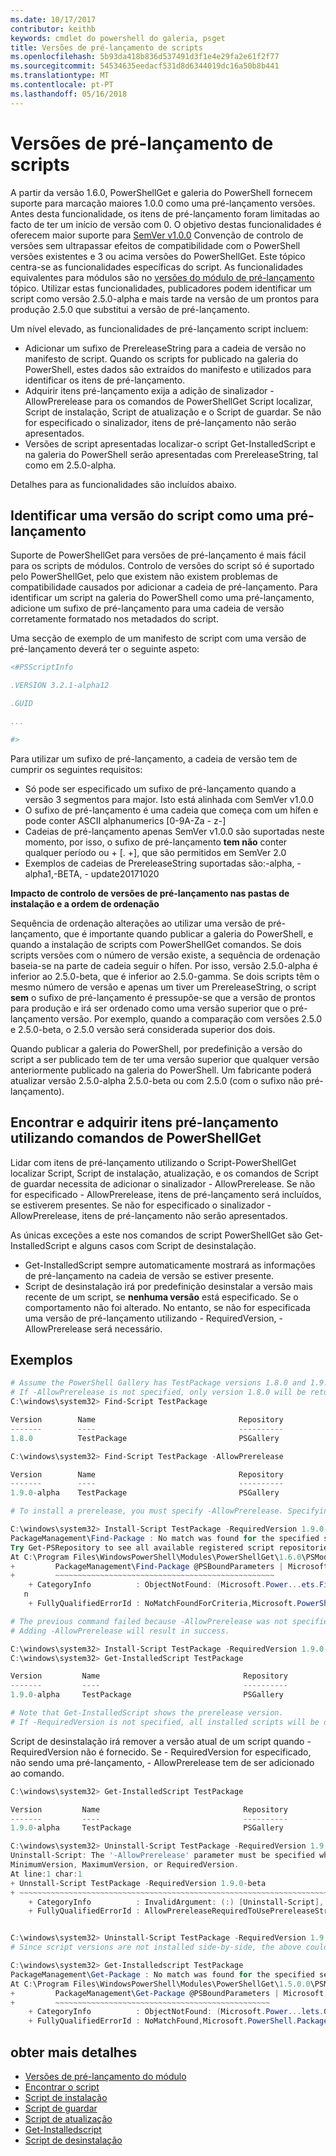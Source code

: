 ```yaml
---
ms.date: 10/17/2017
contributor: keithb
keywords: cmdlet do powershell do galeria, psget
title: Versões de pré-lançamento de scripts
ms.openlocfilehash: 5b93da418b836d537491d3f1e4e29fa2e61f2f77
ms.sourcegitcommit: 54534635eedacf531d8d6344019dc16a50b8b441
ms.translationtype: MT
ms.contentlocale: pt-PT
ms.lasthandoff: 05/16/2018
---
```

# <a name="prerelease-versions-of-scripts"></a>Versões de pré-lançamento de scripts

A partir da versão 1.6.0, PowerShellGet e galeria do PowerShell fornecem suporte para marcação maiores 1.0.0 como uma pré-lançamento versões. Antes desta funcionalidade, os itens de pré-lançamento foram limitadas ao facto de ter um início de versão com 0. O objetivo destas funcionalidades é oferecem maior suporte para [SemVer v1.0.0](http://semver.org/spec/v1.0.0.html) Convenção de controlo de versões sem ultrapassar efeitos de compatibilidade com o PowerShell versões existentes e 3 ou acima versões do PowerShellGet. Este tópico centra-se as funcionalidades específicas do script. As funcionalidades equivalentes para módulos são no [versões do módulo de pré-lançamento](module-prerelease-support.md) tópico. Utilizar estas funcionalidades, publicadores podem identificar um script como versão 2.5.0-alpha e mais tarde na versão de um prontos para produção 2.5.0 que substitui a versão de pré-lançamento.

Um nível elevado, as funcionalidades de pré-lançamento script incluem:

- Adicionar um sufixo de PrereleaseString para a cadeia de versão no manifesto de script. Quando os scripts for publicado na galeria do PowerShell, estes dados são extraídos do manifesto e utilizados para identificar os itens de pré-lançamento.
- Adquirir itens pré-lançamento exija a adição de sinalizador - AllowPrerelease para os comandos de PowerShellGet Script localizar, Script de instalação, Script de atualização e o Script de guardar. Se não for especificado o sinalizador, itens de pré-lançamento não serão apresentados.
- Versões de script apresentadas localizar-o script Get-InstalledScript e na galeria do PowerShell serão apresentadas com PrereleaseString, tal como em 2.5.0-alpha.

Detalhes para as funcionalidades são incluídos abaixo.

## <a name="identifying-a-script-version-as-a-prerelease"></a>Identificar uma versão do script como uma pré-lançamento

Suporte de PowerShellGet para versões de pré-lançamento é mais fácil para os scripts de módulos. Controlo de versões do script só é suportado pelo PowerShellGet, pelo que existem não existem problemas de compatibilidade causados por adicionar a cadeia de pré-lançamento. Para identificar um script na galeria do PowerShell como uma pré-lançamento, adicione um sufixo de pré-lançamento para uma cadeia de versão corretamente formatado nos metadados do script.

Uma secção de exemplo de um manifesto de script com uma versão de pré-lançamento deverá ter o seguinte aspeto:

```powershell
<#PSScriptInfo

.VERSION 3.2.1-alpha12

.GUID

...

#>

```

Para utilizar um sufixo de pré-lançamento, a cadeia de versão tem de cumprir os seguintes requisitos:

- Só pode ser especificado um sufixo de pré-lançamento quando a versão 3 segmentos para major.
  Isto está alinhada com SemVer v1.0.0
- O sufixo de pré-lançamento é uma cadeia que começa com um hífen e pode conter ASCII alphanumerics [0-9A-Za - z-]
- Cadeias de pré-lançamento apenas SemVer v1.0.0 são suportadas neste momento, por isso, o sufixo de pré-lançamento __tem não__ conter qualquer período ou + [. +], que são permitidos em SemVer 2.0
- Exemplos de cadeias de PrereleaseString suportadas são:-alpha, - alpha1,-BETA, - update20171020

__Impacto de controlo de versões de pré-lançamento nas pastas de instalação e a ordem de ordenação__

Sequência de ordenação alterações ao utilizar uma versão de pré-lançamento, que é importante quando publicar a galeria do PowerShell, e quando a instalação de scripts com PowerShellGet comandos. Se dois scripts versões com o número de versão existe, a sequência de ordenação baseia-se na parte de cadeia seguir o hífen. Por isso, versão 2.5.0-alpha é inferior ao 2.5.0-beta, que é inferior ao 2.5.0-gamma. Se dois scripts têm o mesmo número de versão e apenas um tiver um PrereleaseString, o script __sem__ o sufixo de pré-lançamento é pressupõe-se que a versão de prontos para produção e irá ser ordenado como uma versão superior que o pré-lançamento versão. Por exemplo, quando a comparação com versões 2.5.0 e 2.5.0-beta, o 2.5.0 versão será considerada superior dos dois.

Quando publicar a galeria do PowerShell, por predefinição a versão do script a ser publicado tem de ter uma versão superior que qualquer versão anteriormente publicado na galeria do PowerShell. Um fabricante poderá atualizar versão 2.5.0-alpha 2.5.0-beta ou com 2.5.0 (com o sufixo não pré-lançamento).

## <a name="finding-and-acquiring-prerelease-items-using-powershellget-commands"></a>Encontrar e adquirir itens pré-lançamento utilizando comandos de PowerShellGet

Lidar com itens de pré-lançamento utilizando o Script-PowerShellGet localizar Script, Script de instalação, atualização, e os comandos de Script de guardar necessita de adicionar o sinalizador - AllowPrerelease. Se não for especificado - AllowPrerelease, itens de pré-lançamento será incluídos, se estiverem presentes. Se não for especificado o sinalizador - AllowPrerelease, itens de pré-lançamento não serão apresentados.

As únicas exceções a este nos comandos de script PowerShellGet são Get-InstalledScript e alguns casos com Script de desinstalação.

- Get-InstalledScript sempre automaticamente mostrará as informações de pré-lançamento na cadeia de versão se estiver presente.
- Script de desinstalação irá por predefinição desinstalar a versão mais recente de um script, se __nenhuma versão__ está especificado. Se o comportamento não foi alterado. No entanto, se não for especificada uma versão de pré-lançamento utilizando - RequiredVersion, - AllowPrerelease será necessário.

## <a name="examples"></a>Exemplos

```powershell
# Assume the PowerShell Gallery has TestPackage versions 1.8.0 and 1.9.0-alpha.
# If -AllowPrerelease is not specified, only version 1.8.0 will be returned.
C:\windows\system32> Find-Script TestPackage

Version        Name                                Repository           Description
-------        ----                                ----------           -----------
1.8.0          TestPackage                         PSGallery            Package used to validate changes to the PowerShe...

C:\windows\system32> Find-Script TestPackage -AllowPrerelease

Version        Name                                Repository           Description
-------        ----                                ----------           -----------
1.9.0-alpha    TestPackage                         PSGallery            Package used to validate changes to PowerShe...

# To install a prerelease, you must specify -AllowPrerelease. Specifying a prerelease version string is not sufficient.

C:\windows\system32> Install-Script TestPackage -RequiredVersion 1.9.0-alpha
PackageManagement\Find-Package : No match was found for the specified search criteria and script name 'TestPackage'.
Try Get-PSRepository to see all available registered script repositories.
At C:\Program Files\WindowsPowerShell\Modules\PowerShellGet\1.6.0\PSModule.psm1:1455 char:3
+         PackageManagement\Find-Package @PSBoundParameters | Microsoft ...
+         ~~~~~~~~~~~~~~~~~~~~~~~~~~~~~~~~~~~~~~~~~~~~~~~~~
    + CategoryInfo          : ObjectNotFound: (Microsoft.Power...ets.FindPackage:FindPackage) [Find-Package], Exceptio
   n
    + FullyQualifiedErrorId : NoMatchFoundForCriteria,Microsoft.PowerShell.PackageManagement.Cmdlets.FindPackage

# The previous command failed because -AllowPrerelease was not specified.
# Adding -AllowPrerelease will result in success.

C:\windows\system32> Install-Script TestPackage -RequiredVersion 1.9.0-alpha -AllowPrerelease
C:\windows\system32> Get-InstalledScript TestPackage

Version         Name                                Repository           Description
-------         ----                                ----------           -----------
1.9.0-alpha     TestPackage                         PSGallery            Package used to validate changes to PowerShe...

# Note that Get-InstalledScript shows the prerelease version.
# If -RequiredVersion is not specified, all installed scripts will be displayed by Get-InstalledScript
```

Script de desinstalação irá remover a versão atual de um script quando - RequiredVersion não é fornecido.
Se - RequiredVersion for especificado, não sendo uma pré-lançamento, - AllowPrerelease tem de ser adicionado ao comando.

``` powershell
C:\windows\system32> Get-InstalledScript TestPackage

Version         Name                                Repository           Description
-------         ----                                ----------           -----------
1.9.0-alpha     TestPackage                         PSGallery            Package used to validate changes to PowerShe...

C:\windows\system32> Uninstall-Script TestPackage -RequiredVersion 1.9.0-alpha
Uninstall-Script: The '-AllowPrerelease' parameter must be specified when using the Prerelease string in
MinimumVersion, MaximumVersion, or RequiredVersion.
At line:1 char:1
+ Unnstall-Script TestPackage -RequiredVersion 1.9.0-beta
+ ~~~~~~~~~~~~~~~~~~~~~~~~~~~~~~~~~~~~~~~~~~~~~~~~~~~~~~~~~~~~~~~~~~~~~
    + CategoryInfo          : InvalidArgument: (:) [Uninstall-Script], ArgumentException
    + FullyQualifiedErrorId : AllowPrereleaseRequiredToUsePrereleaseStringInVersion,Uninnstall-script


C:\windows\system32> Uninstall-Script TestPackage -RequiredVersion 1.9.0-alpha -AllowPrerelease
# Since script versions are not installed side-by-side, the above could be simply "Uninstall-Script TestPackage"

C:\windows\system32> Get-Installedscript TestPackage
PackageManagement\Get-Package : No match was found for the specified search criteria and script names 'testpackage'.
At C:\Program Files\WindowsPowerShell\Modules\PowerShellGet\1.5.0.0\PSModule.psm1:4088 char:9
+         PackageManagement\Get-Package @PSBoundParameters | Microsoft. ...
+         ~~~~~~~~~~~~~~~~~~~~~~~~~~~~~~~~~~~~~~~~~~~~~~~~
    + CategoryInfo          : ObjectNotFound: (Microsoft.Power...lets.GetPackage:GetPackage) [Get-Package], Exception
    + FullyQualifiedErrorId : NoMatchFound,Microsoft.PowerShell.PackageManagement.Cmdlets.GetPackage
```

## <a name="more-details"></a>obter mais detalhes

- [Versões de pré-lançamento do módulo](module-prerelease-support.md)
- [Encontrar o script](/powershell/module/powershellget/find-script)
- [Script de instalação](/powershell/module/powershellget/install-script)
- [Script de guardar](/powershell/module/powershellget/save-script)
- [Script de atualização](/powershell/module/powershellget/update-script)
- [Get-Installedscript](/powershell/module/powershellget/get-installedscript)
- [Script de desinstalação](/powershell/module/powershellget/uninstall-script)